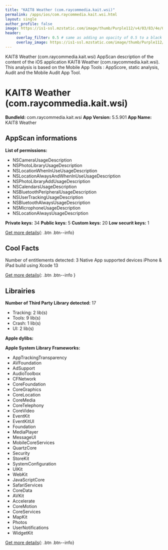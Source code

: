 ```yaml
---
title: "KAIT8 Weather (com.raycommedia.kait.wsi)"
permalink: /apps/ios/com.raycommedia.kait.wsi.html
layout: single
author_profile: false
image: https://is1-ssl.mzstatic.com/image/thumb/Purple112/v4/03/83/4e/03834e5d-309e-0f1b-ccc7-012652cda62f/AppIcon-1x_U007emarketing-0-4-0-85-220.jpeg/512x512bb.jpg
header: 
     overlay_filter: 0.5 # same as adding an opacity of 0.5 to a black background
     overlay_image: https://is1-ssl.mzstatic.com/image/thumb/Purple112/v4/03/83/4e/03834e5d-309e-0f1b-ccc7-012652cda62f/AppIcon-1x_U007emarketing-0-4-0-85-220.jpeg/512x512bb.jpg
---
```

KAIT8 Weather (com.raycommedia.kait.wsi) AppScan description of the content of the iOS application KAIT8 Weather (com.raycommedia.kait.wsi). This analysis is based on the Mobile App Tools : AppScore, static analysis, Audit and the Mobile Audit App Tool.

# KAIT8 Weather (com.raycommedia.kait.wsi)

**BundleId:** com.raycommedia.kait.wsi
**App Version:** 5.5.901
**App Name:** KAIT8 Weather


## AppScan informations 

**List of permissions:** 
- NSCameraUsageDescription
- NSPhotoLibraryUsageDescription
- NSLocationWhenInUseUsageDescription
- NSLocationAlwaysAndWhenInUseUsageDescription
- NSPhotoLibraryAddUsageDescription
- NSCalendarsUsageDescription
- NSBluetoothPeripheralUsageDescription
- NSUserTrackingUsageDescription
- NSBluetoothAlwaysUsageDescription
- NSMicrophoneUsageDescription
- NSLocationAlwaysUsageDescription
  
  
**Private keys:** 34
**Public keys:** 5
**Custom keys:** 20
**Low securit keys:** 1
  
[Get more details](/pricing.html){: .btn .btn--info}

## Cool Facts

Number of entitlements detected: 3
Native App
supported devices iPhone & iPad
build using Xcode 13
  
[Get more details](/pricing.html){: .btn .btn--info }

## Librairies 
**Number of Third Party Library detected:** 17
- Tracking: 2 lib(s)
- Tools: 9 lib(s)
- Crash: 1 lib(s)
- UI: 2 lib(s)


**Apple dylibs:**


**Apple System Library Frameworks:**
- AppTrackingTransparency
- AVFoundation
- AdSupport
- AudioToolbox
- CFNetwork
- CoreFoundation
- CoreGraphics
- CoreLocation
- CoreMedia
- CoreTelephony
- CoreVideo
- EventKit
- EventKitUI
- Foundation
- MediaPlayer
- MessageUI
- MobileCoreServices
- QuartzCore
- Security
- StoreKit
- SystemConfiguration
- UIKit
- WebKit
- JavaScriptCore
- SafariServices
- CoreData
- AVKit
- Accelerate
- CoreMotion
- CoreServices
- MapKit
- Photos
- UserNotifications
- WidgetKit


  
[Get more details](/pricing.html){: .btn .btn--info}

